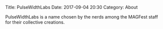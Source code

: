 Title: PulseWidthLabs
Date: 2017-09-04 20:30
Category: About

PulseWidthLabs is a name chosen by the nerds among the MAGFest staff for 
their collective creations.
